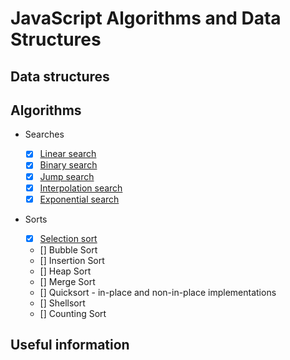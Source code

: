 # JavaScript Algorithms and Data Structures

## Data structures

## Algorithms

-   Searches
    -   [x] [Linear search](https://github.com/htdhcvm/javascript-algorithms/tree/master/algorithms/search/linear)
    -   [x] [Binary search](https://github.com/htdhcvm/javascript-algorithms/tree/master/algorithms/search/binary)
    -   [x] [Jump search](https://github.com/htdhcvm/javascript-algorithms/tree/master/algorithms/search/binary)
    -   [x] [Interpolation search](https://github.com/htdhcvm/javascript-algorithms/tree/master/algorithms/search/interpolation)
    -   [x] [Exponential search](https://github.com/htdhcvm/javascript-algorithms/tree/master/algorithms/search/exponential)
-   Sorts

    -   [x] [Selection sort](https://github.com/htdhcvm/javascript-algorithms/tree/master/algorithms/sort/selection)
    -   [] Bubble Sort
    -   [] Insertion Sort
    -   [] Heap Sort
    -   [] Merge Sort
    -   [] Quicksort - in-place and non-in-place implementations
    -   [] Shellsort
    -   [] Counting Sort

## Useful information
